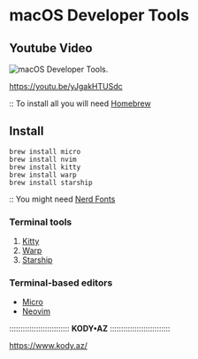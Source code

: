 # macOS Developer Tools

## Youtube Video
![macOS Developer Tools.](https://i4.ytimg.com/vi/yJgakHTUSdc/mqdefault.jpg "macOS Developer Tools.")

https://youtu.be/yJgakHTUSdc

:: To install all you will need [Homebrew](https://brew.sh/)

## Install

```
brew install micro
brew install nvim
brew install kitty
brew install warp
brew install starship
```

:: You might need [Nerd Fonts](https://www.nerdfonts.com/font-downloads)

### Terminal tools

1. [Kitty](https://sw.kovidgoyal.net/kitty/)
2. [Warp](https://www.warp.dev/)
3. [Starship](https://starship.rs/)


### Terminal-based editors

* [Micro](https://micro-editor.github.io/)
* [Neovim](https://neovim.io/)

:::::::::::::::::::::::::::
**KODY•AZ**
:::::::::::::::::::::::::::

https://www.kody.az/



